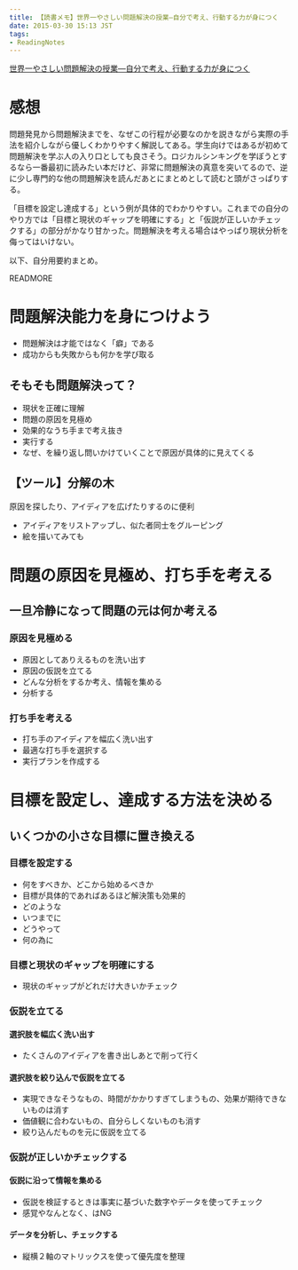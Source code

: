 ```yaml
---
title: 【読書メモ】世界一やさしい問題解決の授業―自分で考え、行動する力が身につく
date: 2015-03-30 15:13 JST
tags:
- ReadingNotes
---
```

 [世界一やさしい問題解決の授業―自分で考え、行動する力が身につく](http://www.amazon.co.jp/%E4%B8%96%E7%95%8C%E4%B8%80%E3%82%84%E3%81%95%E3%81%97%E3%81%84%E5%95%8F%E9%A1%8C%E8%A7%A3%E6%B1%BA%E3%81%AE%E6%8E%88%E6%A5%AD%E2%80%95%E8%87%AA%E5%88%86%E3%81%A7%E8%80%83%E3%81%88%E3%80%81%E8%A1%8C%E5%8B%95%E3%81%99%E3%82%8B%E5%8A%9B%E3%81%8C%E8%BA%AB%E3%81%AB%E3%81%A4%E3%81%8F-%E6%B8%A1%E8%BE%BA-%E5%81%A5%E4%BB%8B/dp/4478000492)

# 感想
問題発見から問題解決までを、なぜこの行程が必要なのかを説きながら実際の手法を紹介しながら優しくわかりやすく解説してある。学生向けではあるが初めて問題解決を学ぶ人の入り口としても良さそう。ロジカルシンキングを学ぼうとするなら一番最初に読みたい本だけど、非常に問題解決の真意を突いてるので、逆に少し専門的な他の問題解決を読んだあとにまとめとして読むと頭がさっぱりする。

「目標を設定し達成する」という例が具体的でわかりやすい。これまでの自分のやり方では「目標と現状のギャップを明確にする」と「仮説が正しいかチェックする」の部分がかなり甘かった。問題解決を考える場合はやっぱり現状分析を侮ってはいけない。

以下、自分用要約まとめ。

READMORE






# 問題解決能力を身につけよう
- 問題解決は才能ではなく「癖」である
- 成功からも失敗からも何かを学び取る

## そもそも問題解決って？
- 現状を正確に理解
- 問題の原因を見極め
- 効果的なうち手まで考え抜き
- 実行する
- なぜ、を繰り返し問いかけていくことで原因が具体的に見えてくる

## 【ツール】分解の木
原因を探したり、アイディアを広げたりするのに便利

- アイディアをリストアップし、似た者同士をグルーピング
- 絵を描いてみても

# 問題の原因を見極め、打ち手を考える

## 一旦冷静になって問題の元は何か考える

### 原因を見極める
- 原因としてありえるものを洗い出す
- 原因の仮説を立てる
- どんな分析をするか考え、情報を集める
- 分析する

### 打ち手を考える
- 打ち手のアイディアを幅広く洗い出す
- 最適な打ち手を選択する
- 実行プランを作成する

# 目標を設定し、達成する方法を決める

## いくつかの小さな目標に置き換える

### 目標を設定する
- 何をすべきか、どこから始めるべきか
- 目標が具体的であればあるほど解決策も効果的
 - どのような
 - いつまでに
 - どうやって
 - 何の為に

### 目標と現状のギャップを明確にする
- 現状のギャップがどれだけ大きいかチェック

### 仮説を立てる

#### 選択肢を幅広く洗い出す
- たくさんのアイディアを書き出しあとで削って行く

#### 選択肢を絞り込んで仮説を立てる
- 実現できなそうなもの、時間がかかりすぎてしまうもの、効果が期待できないものは消す
- 価値観に合わないもの、自分らしくないものも消す
- 絞り込んだものを元に仮説を立てる

### 仮説が正しいかチェックする

#### 仮説に沿って情報を集める
- 仮説を検証するときは事実に基づいた数字やデータを使ってチェック
- 感覚やなんとなく、はNG

#### データを分析し、チェックする
- 縦横２軸のマトリックスを使って優先度を整理

